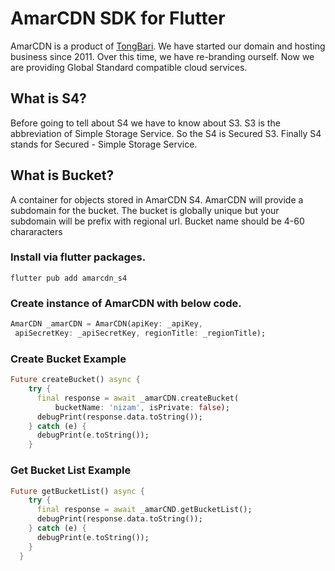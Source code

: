 # AmarCDN SDK for Flutter

AmarCDN is a product of [TongBari](https://tongbari.com). We have started our domain and hosting business since 2011. Over this time, we have re-branding ourself. Now we are providing Global Standard compatible cloud services.

## What is S4?

Before going to tell about S4 we have to know about S3. S3 is the abbreviation of Simple Storage Service. So the S4 is Secured S3. Finally S4 stands for Secured - Simple Storage Service.

## What is Bucket?

A container for objects stored in AmarCDN S4. AmarCDN will provide a subdomain for the bucket. The bucket is globally unique but your subdomain will be prefix with regional url. Bucket name should be 4-60 chararacters

### Install via flutter packages.

    flutter pub add amarcdn_s4

### Create instance of AmarCDN with below code.

```dart
AmarCDN _amarCDN = AmarCDN(apiKey: _apiKey,
 apiSecretKey: _apiSecretKey, regionTitle: _regionTitle);
```

### Create Bucket Example

```dart
Future createBucket() async {
    try {
      final response = await _amarCDN.createBucket(
          bucketName: 'nizam', isPrivate: false);
      debugPrint(response.data.toString());
    } catch (e) {
      debugPrint(e.toString());
    }
```

### Get Bucket List Example

```dart
Future getBucketList() async {
    try {
      final response = await _amarCND.getBucketList();
      debugPrint(response.data.toString());
    } catch (e) {
      debugPrint(e.toString());
    }
  }
```